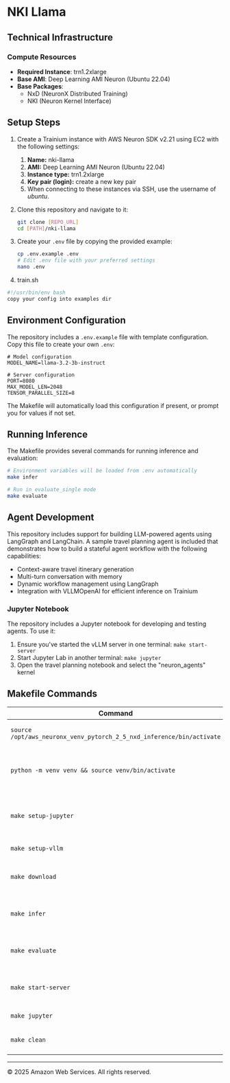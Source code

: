 # NKI Llama

## Technical Infrastructure

### Compute Resources
- **Required Instance**: trn1.2xlarge
- **Base AMI**: Deep Learning AMI Neuron (Ubuntu 22.04)
- **Base Packages**:
  - NxD (NeuronX Distributed Training)
  - NKI (Neuron Kernel Interface)

## Setup Steps

1. Create a Trainium instance with AWS Neuron SDK v2.21 using EC2 with the following settings:
    1. **Name:** nki-llama
    2. **AMI:** Deep Learning AMI Neuron (Ubuntu 22.04)
    3. **Instance type:** trn1.2xlarge
    4. **Key pair (login):** create a new key pair
    5. When connecting to these instances via SSH, use the username of *ubuntu*.

2. Clone this repository and navigate to it:
   ```bash
   git clone [REPO_URL]
   cd [PATH]/nki-llama
   ```

3. Create your `.env` file by copying the provided example:
   ```bash
   cp .env.example .env
   # Edit .env file with your preferred settings
   nano .env
   ```
4. train.sh

```bash
#!/usr/bin/env bash
copy your config into examples dir

```
## Environment Configuration

The repository includes a `.env.example` file with template configuration. Copy this file to create your own `.env`:

```
# Model configuration
MODEL_NAME=llama-3.2-3b-instruct

# Server configuration
PORT=8080
MAX_MODEL_LEN=2048
TENSOR_PARALLEL_SIZE=8
```

The Makefile will automatically load this configuration if present, or prompt you for values if not set.

## Running Inference

The Makefile provides several commands for running inference and evaluation:

```bash
# Environment variables will be loaded from .env automatically
make infer

# Run in evaluate_single mode
make evaluate
```

## Agent Development

This repository includes support for building LLM-powered agents using LangGraph and LangChain. A sample travel planning agent is included that demonstrates how to build a stateful agent workflow with the following capabilities:

- Context-aware travel itinerary generation
- Multi-turn conversation with memory
- Dynamic workflow management using LangGraph
- Integration with VLLMOpenAI for efficient inference on Trainium

### Jupyter Notebook

The repository includes a Jupyter notebook for developing and testing agents. To use it:

1. Ensure you've started the vLLM server in one terminal: `make start-server`
2. Start Jupyter Lab in another terminal: `make jupyter`
3. Open the travel planning notebook and select the "neuron_agents" kernel

## Makefile Commands

| Command | Description |
|---------|-------------|
| `source /opt/aws_neuronx_venv_pytorch_2_5_nxd_inference/bin/activate` | Activate AWS Neuron environment |
| `python -m venv venv && source venv/bin/activate` | Create and activate local Python virtual environment |
| `make setup-jupyter` | Install requirements and setup Jupyter kernel |
| `make setup-vllm` | Setup vLLM for Neuron |
| `make download` | Download model from Hugging Face |
| `make infer` | Run inference in generate mode |
| `make evaluate` | Run inference in evaluate_all mode |
| `make start-server` | Start vLLM OpenAI-compatible API server |
| `make jupyter` | Run Jupyter Lab server |
| `make clean` | Remove generated files |


---

© 2025 Amazon Web Services. All rights reserved.